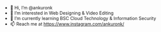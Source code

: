 - 👋 Hi, I’m @ankuronk
- 👀 I’m interested in Web Designing & Video Editing
- 🌱 I’m currently learning BSC Cloud Technology & Information Security
- 📫 Reach me at https://www.instagram.com/ankuronk/

<!---
ankuronk/ankuronk is a ✨ special ✨ repository because its `README.md` (this file) appears on your GitHub profile.
You can click the Preview link to take a look at your changes.
--->
